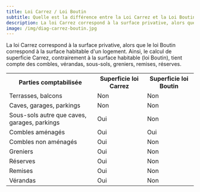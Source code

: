 ```yaml
---
title: Loi Carrez / Loi Boutin
subtitle: Quelle est la différence entre la Loi Carrez et la Loi Boutin ?
description: La loi Carrez correspond à la surface privative, alors que le loi Boutin correspond à la surface habitable d'un logement.
image: /img/diag-carrez-boutin.jpg
---
```


La loi Carrez correspond à la surface privative, alors que le loi Boutin correspond à la surface habitable d'un logement.
Ainsi, le calcul de superficie Carrez, contrairement à la surface habitable (loi Boutin), tient compte des combles, vérandas, sous-sols, greniers, remises, réserves.

<table> 
  <tr>
    <th>Parties comptabilisée</th>
    <th>Superficie loi Carrez</th>
    <th>Superficie loi Boutin</th>
  </tr>

  <tr> 
    <td>Terrasses, balcons</td>
    <td>Non</td>
    <td>Non</td>
  </tr>
  <tr> 
    <td>Caves, garages, parkings</td>
    <td>Non</td>
    <td>Non</td>
  </tr>
  <tr> 
    <td>Sous-sols autre que caves, garages, parkings</td>
    <td>Oui</td>
    <td>Non</td>
  </tr>
  <tr> 
    <td>Combles aménagés</td>
    <td>Oui</td>
    <td>Oui</td>
  </tr>
  <tr> 
    <td>Combles non aménagés</td>
    <td>Oui</td>
    <td>Non</td>
  </tr>
  <tr> 
    <td>Greniers</td>
    <td>Oui</td>
    <td>Non</td>
  </tr>
  <tr> 
    <td>Réserves</td>
    <td>Oui</td>
    <td>Non</td>
  </tr>
  <tr> 
    <td>Remises</td>
    <td>Oui</td>
    <td>Non</td>
  </tr>
  <tr> 
    <td>Vérandas</td>
    <td>Oui</td>
    <td>Non</td>
  </tr>
</table>